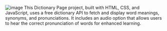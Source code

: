 ![image](https://github.com/user-attachments/assets/c31416de-6635-4a4a-acd9-78c54bb9a38c)
This Dictionary Page project, built with HTML, CSS, and JavaScript, uses a free dictionary API to fetch and display word meanings, synonyms, and pronunciations. It includes an audio option that allows users to hear the correct pronunciation of words for enhanced learning.


